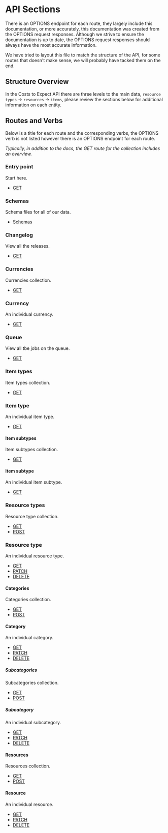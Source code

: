 # API Sections

There is an OPTIONS endpoint for each route, they largely include this documentation, or more accurately, this documentation was created from the OPTIONS request responses. Although we strive to ensure the documentation is up to date, the OPTIONS request responses should always have the most accurate information.

We have tried to layout this file to match the structure of the API, for some routes that doesn't make sense, we will probably have tacked them on the end.

## Structure Overview

In the Costs to Expect API there are three levels to the main data, `resource types` -> `resources` -> `items`, please review the sections below for additional information on each entity.

## Routes and Verbs

Below is a title for each route and the corresponding verbs, the OPTIONS verb is not listed however there is an OPTIONS endpoint for each route.

*Typically, in addition to the docs, the GET route for the collection includes an overview.* 

### Entry point

Start here.

- [GET](GET.md)

### Schemas

Schema files for all of our data.

- [Schemas](/schemas/Schemas.md)


### Changelog

View all the releases.

- [GET](/changelog/GET.md)

### Currencies

Currencies collection.

- [GET](/currencies/GET.md)

### Currency

An individual currency.

- [GET](/currency/GET.md)

### Queue

View all tbe jobs on the queue.

- [GET](/queue/GET.md)

### Item types

Item types collection.

- [GET](/item-types/GET.md)

### Item type

An individual item type.

- [GET](/item-type/GET.md)

#### Item subtypes

Item subtypes collection.

- [GET](/item-subtypes/GET.md)

#### Item subtype

An individual item subtype.

- [GET](/item-subtype/GET.md)

### Resource types

Resource type collection.

- [GET](/resource-types/GET.md)
- [POST](/resource-types/POST.md)

### Resource type

An individual resource type.

- [GET](/resource-type/GET.md)
- [PATCH](/resource-type/PATCH.md)
- [DELETE](/resource-type/DELETE.md)

#### Categories

Categories collection.

- [GET](/categories/GET.md)
- [POST](/categories/POST.md)

#### Category

An individual category.

- [GET](/category/GET.md)
- [PATCH](/category/PATCH.md)
- [DELETE](category/DELETE.md)

##### Subcategories

Subcategories collection.

- [GET](/subcategories/GET.md)
- [POST](/subcategories/POST.md)

##### Subcategory

An individual subcategory.

- [GET](/subcategory/GET.md)
- [PATCH](/subcategory/PATCH.md)
- [DELETE](/subcategory/DELETE.md)

#### Resources

Resources collection.

- [GET](/resources/GET.md)
- [POST](/resources/POST.md)

#### Resource

An individual resource.

- [GET](/resource/GET.md)
- [PATCH](resource/PATCH.md)
- [DELETE](/resource/DELETE.md)
